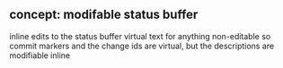 ## concept: modifable status buffer
inline edits to the status buffer
virtual text for anything non-editable
so commit markers and the change ids are virtual, but the descriptions are modifiable inline
